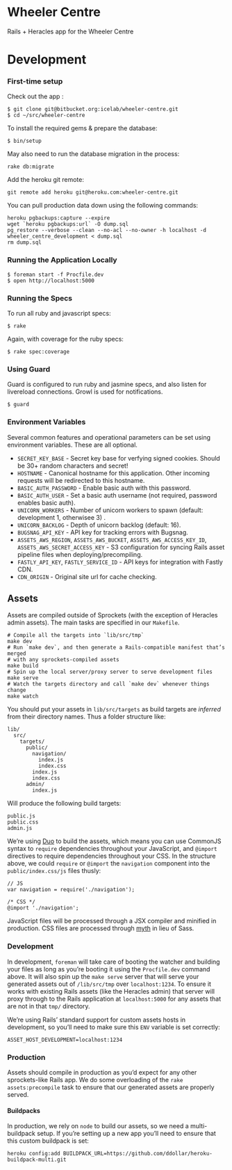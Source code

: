 # Wheeler Centre

Rails + Heracles app for the Wheeler Centre

# Development

### First-time setup

Check out the app :

    $ git clone git@bitbucket.org:icelab/wheeler-centre.git
    $ cd ~/src/wheeler-centre

To install the required gems & prepare the database:

    $ bin/setup

May also need to run the database migration in the process:

    rake db:migrate

Add the heroku git remote:

    git remote add heroku git@heroku.com:wheeler-centre.git

You can pull production data down using the following commands:

```
heroku pgbackups:capture --expire
wget `heroku pgbackups:url` -O dump.sql
pg_restore --verbose --clean --no-acl --no-owner -h localhost -d wheeler_centre_development < dump.sql
rm dump.sql
```

### Running the Application Locally

    $ foreman start -f Procfile.dev
    $ open http://localhost:5000

### Running the Specs

To run all ruby and javascript specs:

    $ rake

Again, with coverage for the ruby specs:

    $ rake spec:coverage

### Using Guard

Guard is configured to run ruby and jasmine specs, and also listen for
livereload connections. Growl is used for notifications.

    $ guard

### Environment Variables

Several common features and operational parameters can be set using
environment variables. These are all optional.

* `SECRET_KEY_BASE` - Secret key base for verfying signed cookies. Should be
  30+ random characters and secret!
* `HOSTNAME` - Canonical hostname for this application. Other incoming
  requests will be redirected to this hostname.
* `BASIC_AUTH_PASSWORD` - Enable basic auth with this password.
* `BASIC_AUTH_USER` - Set a basic auth username (not required, password
  enables basic auth).
* `UNICORN_WORKERS` - Number of unicorn workers to spawn (default: development
  1, otherwisee 3) .
* `UNICORN_BACKLOG` - Depth of unicorn backlog (default: 16).
* `BUGSNAG_API_KEY` - API key for tracking errors with Bugsnag.
* `ASSETS_AWS_REGION`, `ASSETS_AWS_BUCKET`, `ASSETS_AWS_ACCESS_KEY_ID`,
  `ASSETS_AWS_SECRET_ACCESS_KEY` - S3 configuration for syncing Rails asset
  pipeline files when deploying/precompiling.
* `FASTLY_API_KEY`, `FASTLY_SERVICE_ID`  - API keys for integration with Fastly CDN.
* `CDN_ORIGIN` - Original site url for cache checking.

## Assets

Assets are compiled outside of Sprockets (with the exception of Heracles admin assets). The main tasks are specified in our `Makefile`.

```
# Compile all the targets into `lib/src/tmp`
make dev
# Run `make dev`, and then generate a Rails-compatible manifest that’s merged
# with any sprockets-compiled assets
make build
# Spin up the local server/proxy server to serve development files
make serve
# Watch the targets directory and call `make dev` whenever things change
make watch
```

You should put your assets in `lib/src/targets` as build targets are _inferred_ from their directory names. Thus a folder structure like:

```
lib/
  src/
    targets/
      public/
        navigation/
          index.js
          index.css
        index.js
        index.css
      admin/
        index.js
```

Will produce the following build targets:

```
public.js
public.css
admin.js
```

We’re using [Duo](http://duojs.org/) to build the assets, which means you can use CommonJS syntax to `require` dependencies throughout your JavaScript, and `@import` directives to require dependencies throughout your CSS. In the structure above, we could `require` or `@import` the `navigation` component into the `public/index.css/js` files thusly:

```
// JS
var navigation = require('./navigation');

/* CSS */
@import './navigation';
```

JavaScript files will be processed through a JSX compiler and minified in production. CSS files are processed through [myth](https://github.com/segmentio/myth) in lieu of Sass.

### Development

In development, `foreman` will take care of booting the watcher and building your files as long as you’re booting it using the `Procfile.dev` command above. It will also spin up the `make serve` server that will serve your generated assets out of `/lib/src/tmp` over `localhost:1234`. To ensure it works with existing Rails assets (like the Heracles admin) that server will proxy through to the Rails application at `localhost:5000` for any assets that are not in that `tmp/` directory.

We’re using Rails’ standard support for custom assets hosts in development, so you’ll need to make sure this `ENV` variable is set correctly:

```
ASSET_HOST_DEVELOPMENT=localhost:1234
```

### Production

Assets should compile in production as you’d expect for any other sprockets-like Rails app. We do some overloading of the `rake assets:precompile` task to ensure that our generated assets are properly served.

#### Buildpacks

In production, we rely on `node` to build our assets, so we need a multi-buildpack setup. If you’re setting up a new app you’ll need to ensure that this custom buildpack is set:

```
heroku config:add BUILDPACK_URL=https://github.com/ddollar/heroku-buildpack-multi.git
```

